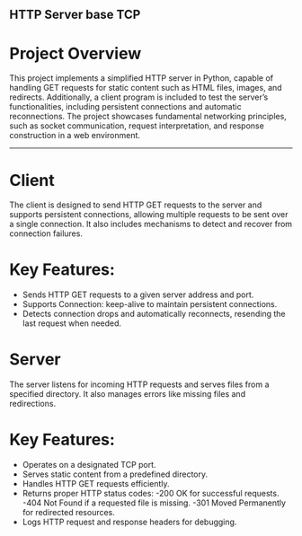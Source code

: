 ## HTTP Server base TCP
# Project Overview
This project implements a simplified HTTP server in Python, capable of handling GET requests for static content such as HTML files, images, and redirects. Additionally, a client program is included to test the server’s functionalities, including persistent connections and automatic reconnections. The project showcases fundamental networking principles, such as socket communication, request interpretation, and response construction in a web environment.

---

# Client
The client is designed to send HTTP GET requests to the server and supports persistent connections, allowing multiple requests to be sent over a single connection. It also includes mechanisms to detect and recover from connection failures.

# Key Features:

- Sends HTTP GET requests to a given server address and port.
- Supports Connection: keep-alive to maintain persistent connections.
- Detects connection drops and automatically reconnects, resending the last 
  request when needed.

# Server
The server listens for incoming HTTP requests and serves files from a specified directory. It also manages errors like missing files and redirections.

# Key Features:

- Operates on a designated TCP port.
- Serves static content from a predefined directory.
- Handles HTTP GET requests efficiently.
- Returns proper HTTP status codes:
  -200 OK for successful requests.
  -404 Not Found if a requested file is missing.
  -301 Moved Permanently for redirected resources.
- Logs HTTP request and response headers for debugging.
